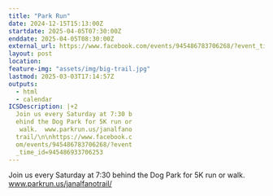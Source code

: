 ```yaml
---
title: "Park Run"
date: 2024-12-15T15:13:00Z
startdate: 2025-04-05T07:30:00Z
enddate: 2025-04-05T08:30:00Z
external_url: https://www.facebook.com/events/945486783706268/?event_time_id=945486933706253
layout: post
location: 
feature-img: "assets/img/big-trail.jpg"
lastmod: 2025-03-03T17:14:57Z
outputs:
  - html
  - calendar
ICSDescription: |+2
  Join us every Saturday at 7:30 b  ehind the Dog Park for 5K run or   walk.  www.parkrun.us/janalfano  trail/\n\nhttps://www.facebook.c  om/events/945486783706268/?event  _time_id=945486933706253
---
```


Join us every Saturday at 7&#58;30 behind the Dog Park for 5K run or walk.  www.parkrun.us/janalfanotrail/<br>
  <br>
  
